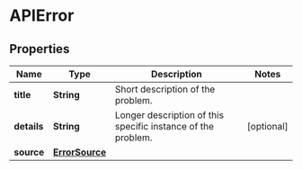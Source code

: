 
# APIError

## Properties
Name | Type | Description | Notes
------------ | ------------- | ------------- | -------------
**title** | **String** | Short description of the problem. | 
**details** | **String** | Longer description of this specific instance of the problem. |  [optional]
**source** | [**ErrorSource**](ErrorSource.md) |  | 



